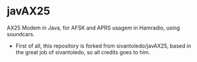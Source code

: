 # javAX25
AX25 Modem in Java, for AFSK and APRS usagem in Hamradio, using soundcars.

- First of all, this repository is forked from sivantoledo/javAX25, based in the great job of sivantoledo, so all credits goes to him.

